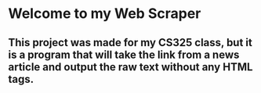 # Welcome to my Web Scraper 
## This project was made for my CS325 class, but it is a program that will take the link from a news article and output the raw text without any HTML tags. 
